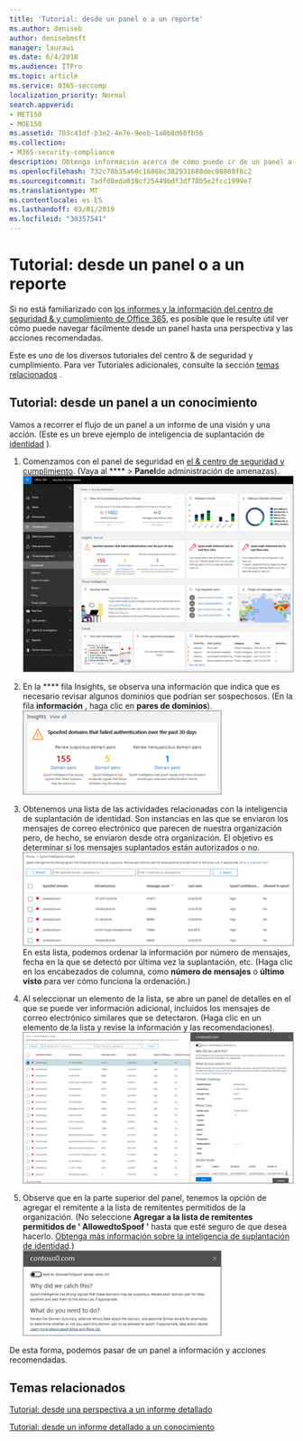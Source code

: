 ```yaml
---
title: 'Tutorial: desde un panel o a un reporte'
ms.author: deniseb
author: denisebmsft
manager: laurawi
ms.date: 6/4/2018
ms.audience: ITPro
ms.topic: article
ms.service: O365-seccomp
localization_priority: Normal
search.appverid:
- MET150
- MOE150
ms.assetid: 703c41df-b3e2-4e7e-9eeb-1a0b8d60fb56
ms.collection:
- M365-security-compliance
description: Obtenga información acerca de cómo puede ir de un panel a un conocimiento de las acciones recomendadas en el centro de seguridad &amp; y cumplimiento.
ms.openlocfilehash: 732c78b35a60c1686bc382931688dec08080f8c2
ms.sourcegitcommit: 7adfd8eda038cf25449bdf3df78b5e2fcc1999e7
ms.translationtype: MT
ms.contentlocale: es-ES
ms.lasthandoff: 03/01/2019
ms.locfileid: "30357541"
---
```

# <a name="walkthrough---from-a-dashboard-to-an-insight"></a>Tutorial: desde un panel o a un reporte

Si no está familiarizado con [los informes y la información del centro de seguridad &amp; y cumplimiento de Office 365](reports-and-insights-in-security-and-compliance.md), es posible que le resulte útil ver cómo puede navegar fácilmente desde un panel hasta una perspectiva y las acciones recomendadas. 
  
Este es uno de los diversos tutoriales del centro &amp; de seguridad y cumplimiento. Para ver Tutoriales adicionales, consulte la sección [temas relacionados](#related-topics) . 
  
## <a name="walkthrough-from-a-dashboard-to-an-insight"></a>Tutorial: desde un panel a un conocimiento

Vamos a recorrer el flujo de un panel a un informe de una visión y una acción. (Este es un breve ejemplo de inteligencia de suplantación de [identidad](learn-about-spoof-intelligence.md) ). 
  
1. Comenzamos con el panel de seguridad en [el &amp; centro de seguridad y cumplimiento](https://protection.office.com). (Vaya al **** \> **Panel**de administración de amenazas).<br>![En el centro &amp; de seguridad y cumplimiento, elija \> panel de administración de amenazas](media/05a38660-eb13-4960-a266-11809c453d95.png)<br>
  
2. En la **** fila Insights, se observa una información que indica que es necesario revisar algunos dominios que podrían ser sospechosos. (En la fila **información** , haga clic en **pares de dominios**).<br>![La fila Insights menciona los posibles problemas de suplantación](media/dd1d0cb3-3201-45d7-b41d-18a0944fe85d.png)<br>
  
3. Obtenemos una lista de las actividades relacionadas con la inteligencia de suplantación de identidad. Son instancias en las que se enviaron los mensajes de correo electrónico que parecen de nuestra organización pero, de hecho, se enviaron desde otra organización. El objetivo es determinar si los mensajes suplantados están autorizados o no.<br>![Información de inteligencia de falsificación](media/a2e2b4fd-0c1e-499f-8401-cf3089da82fa.png)<br>En esta lista, podemos ordenar la información por número de mensajes, fecha en la que se detectó por última vez la suplantación, etc. (Haga clic en los encabezados de columna, como **número de mensajes** o **último visto** para ver cómo funciona la ordenación.) 
    
4. Al seleccionar un elemento de la lista, se abre un panel de detalles en el que se puede ver información adicional, incluidos los mensajes de correo electrónico similares que se detectaron. (Haga clic en un elemento de la lista y revise la información y las recomendaciones).<br>![Al seleccionar un elemento se abre un panel de detalles.](media/7ad1faa5-6ca2-474e-a609-eb275e0a8e59.png)<br>
  
5. Observe que en la parte superior del panel, tenemos la opción de agregar el remitente a la lista de remitentes permitidos de la organización. (No seleccione **Agregar a la lista de remitentes permitidos de ' AllowedtoSpoof '** hasta que esté seguro de que desea hacerlo. [Obtenga más información sobre la inteligencia de suplantación de identidad](learn-about-spoof-intelligence.md).)<br>![Puede autorizar a un remitente](media/caf0c20a-6047-486d-8060-5a229a3de49f.png)
  
De esta forma, podemos pasar de un panel a información y acciones recomendadas.
  
## <a name="related-topics"></a>Temas relacionados

[Tutorial: desde una perspectiva a un informe detallado](from-an-insight-to-a-detailed-report.md)
  
[Tutorial: desde un informe detallado a un conocimiento](from-a-detailed-report-to-an-insight.md)
  

